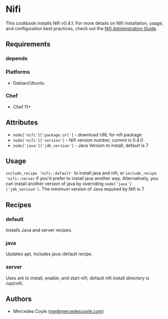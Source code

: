 # Nifi
This cookbook installs Nifi v0.4.1. For more details on Nifi installation, usage, and configuration best practices, check out the [Nifi Administration Guide](https://nifi.apache.org/docs/nifi-docs/html/administration-guide.html).

## Requirements
### depends

### Platforms
- Debian/Ubuntu

### Chef
- Chef 11+

## Attributes
- `node['nifi']['package_url']` - download URL for nifi package
- `node['nifi']['version']` - Nifi version number, current is 0.4.0
- `node['java']['jdk_version']` - Java Version to install, default is 7

## Usage
`include_recipe 'nifi::default'` to install java and nifi, or `include_recipe 'nifi::server` if you'd prefer to install java another way. Alternatively, you can install another version of java by overriding `node['java']['jdk_version']`. The minimum version of Java required by Nifi is 7.

## Recipes
### default
Installs Java and server recipes.

### java
Updates apt, includes java::default recipe.

### server
Uses ark to install, enable, and start nifi; default nifi install directory is /opt/nifi.

## Authors
* Mercedes Coyle (<me@mercedescoyle.com>)

